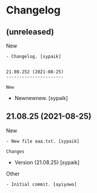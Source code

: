 Changelog
=========


(unreleased)
------------

New
~~~
- Changelog. [sypaik]


21.08.252 (2021-08-25)
----------------------

New
~~~
- Newnewnew. [sypaik]


21.08.25 (2021-08-25)
---------------------

New
~~~
- New file aaa.txt. [sypaik]

Changes
~~~~~~~
- Version (21.08.25) [sypaik]

Other
~~~~~
- Initial commit. [ayiyowo]


